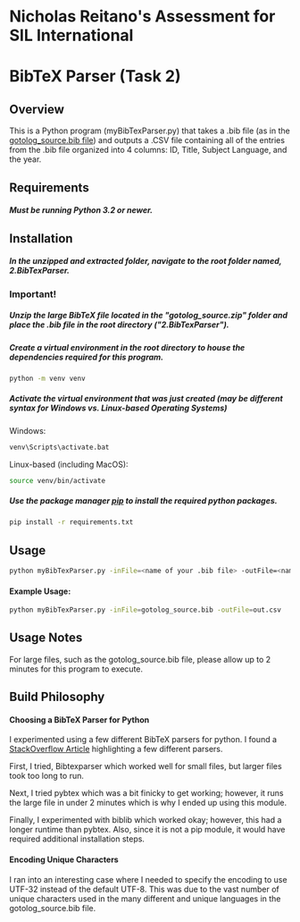 # Nicholas Reitano's Assessment for SIL International

# BibTeX Parser (Task 2)

## Overview
This is a Python program (myBibTexParser.py) that takes a .bib file (as in the [gotolog_source.bib file](https://cdstar.shh.mpg.de/bitstreams/EAEA0-9478-C22F-4AAF-0/glottolog_source.bib.zip)) and outputs a .CSV file containing all of the entries from the .bib file organized into 4 columns: ID, Title, Subject Language, and the year.

## Requirements
##### Must be running Python 3.2 or newer.

## Installation

##### In the unzipped and extracted folder, navigate to the root folder named, 2.BibTexParser.

### Important!
##### Unzip the large BibTeX file located in the "gotolog_source.zip" folder and place the .bib file in the root directory ("2.BibTexParser").

##### Create a virtual environment in the root directory to house the dependencies required for this program.

````bash
python -m venv venv
````

##### Activate the virtual environment that was just created (may be different syntax for Windows vs. Linux-based Operating Systems)

Windows:
````bash
venv\Scripts\activate.bat

````
Linux-based (including MacOS): 
````bash
source venv/bin/activate
```` 

##### Use the package manager [pip](https://pip.pypa.io/en/stable/) to install the required python packages.

```bash
pip install -r requirements.txt
```

## Usage

```bash
python myBibTexParser.py -inFile=<name of your .bib file> -outFile=<name of your .csv file>
```
#### Example Usage: 
```bash
python myBibTexParser.py -inFile=gotolog_source.bib -outFile=out.csv
```

## Usage Notes
For large files, such as the gotolog_source.bib file, please allow up to 2 minutes for this program to execute. 

## Build Philosophy

#### Choosing a BibTeX Parser for Python
I experimented using a few different BibTeX parsers for python. I found a [StackOverflow Article](https://stackoverflow.com/questions/30768745/is-there-a-reliable-python-library-for-taking-a-bibtex-entry-and-outputting-it-i) highlighting a few different parsers. 

First, I tried, Bibtexparser which worked well for small files, but larger files took too long to run. 

Next, I tried pybtex which was a bit finicky to get working; however, it runs the large file in under 2 minutes which is why I ended up using this module. 

Finally, I experimented with biblib which worked okay; however, this had a longer runtime than pybtex. Also, since it is not a pip module, it would have required additional installation steps. 

#### Encoding Unique Characters
I ran into an interesting case where I needed to specify the encoding to use UTF-32 instead of the default UTF-8. This was due to the vast number of unique characters used in the many different and unique languages in the gotolog_source.bib file. 
 
